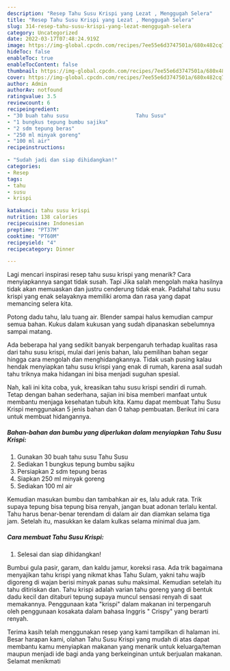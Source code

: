 ```yaml
---
description: "Resep Tahu Susu Krispi yang Lezat , Menggugah Selera"
title: "Resep Tahu Susu Krispi yang Lezat , Menggugah Selera"
slug: 314-resep-tahu-susu-krispi-yang-lezat-menggugah-selera
category: Uncategorized
date: 2022-03-17T07:48:24.919Z
image: https://img-global.cpcdn.com/recipes/7ee55e6d3747501a/680x482cq70/tahu-susu-krispi-foto-resep-utama.jpg
hideToc: false
enableToc: true
enableTocContent: false
thumbnail: https://img-global.cpcdn.com/recipes/7ee55e6d3747501a/680x482cq70/tahu-susu-krispi-foto-resep-utama.jpg
cover: https://img-global.cpcdn.com/recipes/7ee55e6d3747501a/680x482cq70/tahu-susu-krispi-foto-resep-utama.jpg
author: Admin
authorAv: notfound
ratingvalue: 3.5
reviewcount: 6
recipeingredient:
- "30 buah tahu susu                      Tahu Susu"
- "1 bungkus tepung bumbu sajiku"
- "2 sdm tepung beras"
- "250 ml minyak goreng"
- "100 ml air"
recipeinstructions:

- "Sudah jadi dan siap dihidangkan!"
categories:
- Resep
tags:
- tahu
- susu
- krispi

katakunci: tahu susu krispi 
nutrition: 138 calories
recipecuisine: Indonesian
preptime: "PT37M"
cooktime: "PT60M"
recipeyield: "4"
recipecategory: Dinner

---
```



Lagi mencari inspirasi resep tahu susu krispi yang menarik? Cara menyiapkannya sangat tidak susah. Tapi Jika salah mengolah maka hasilnya tidak akan memuaskan dan justru cenderung tidak enak. Padahal tahu susu krispi yang enak selayaknya memiliki aroma dan rasa yang dapat memancing selera kita.


Potong dadu tahu, lalu tuang air. Blender sampai halus kemudian campur semua bahan. Kukus dalam kukusan yang sudah dipanaskan sebelumnya sampai matang.

Ada beberapa hal yang sedikit banyak berpengaruh terhadap kualitas rasa dari tahu susu krispi, mulai dari jenis bahan, lalu pemilihan bahan segar hingga cara mengolah dan menghidangkannya. Tidak usah pusing kalau hendak menyiapkan tahu susu krispi yang enak di rumah, karena asal sudah tahu triknya maka hidangan ini bisa menjadi suguhan spesial.


Nah, kali ini kita coba, yuk, kreasikan tahu susu krispi sendiri di rumah. Tetap dengan bahan sederhana, sajian ini bisa memberi manfaat untuk membantu menjaga kesehatan tubuh kita. Kamu dapat membuat Tahu Susu Krispi menggunakan 5 jenis bahan dan 0 tahap pembuatan. Berikut ini cara untuk membuat hidangannya.

<!--inarticleads1-->

##### Bahan-bahan dan bumbu yang diperlukan dalam menyiapkan Tahu Susu Krispi:

1. Gunakan 30 buah tahu susu                      Tahu Susu
1. Sediakan 1 bungkus tepung bumbu sajiku
1. Persiapkan 2 sdm tepung beras
1. Siapkan 250 ml minyak goreng
1. Sediakan 100 ml air


Kemudian masukan bumbu dan tambahkan air es, lalu aduk rata. Trik supaya tepung bisa tepung bisa renyah, jangan buat adonan terlalu kental. Tahu harus benar-benar terendam di dalam air dan diamkan selama tiga jam. Setelah itu, masukkan ke dalam kulkas selama minimal dua jam. 

<!--inarticleads2-->

##### Cara membuat Tahu Susu Krispi:


1. Selesai dan siap dihidangkan!

Bumbui gula pasir, garam, dan kaldu jamur, koreksi rasa. Ada trik bagaimana menyajikan tahu krispi yang nikmat khas Tahu Sulam, yakni tahu wajib digoreng di wajan berisi minyak panas suhu maksimal. Kemudian setelah itu tahu ditiriskan dan. Tahu krispi adalah varian tahu goreng yang di bentuk dadu kecil dan ditaburi tepung supaya muncul sensasi renyah di saat memakannya. Penggunaan kata &#34;krispi&#34; dalam makanan ini terpengaruh oleh penggunaan kosakata dalam bahasa Inggris &#34; Crispy&#34; yang berarti renyah. 

Terima kasih telah menggunakan resep yang kami tampilkan di halaman ini. Besar harapan kami, olahan Tahu Susu Krispi yang mudah di atas dapat membantu kamu menyiapkan makanan yang menarik untuk keluarga/teman maupun menjadi ide bagi anda yang berkeinginan untuk berjualan makanan. Selamat menikmati
